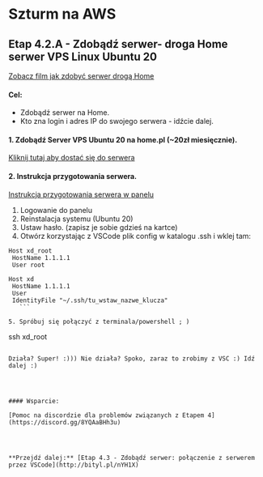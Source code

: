 # Szturm na AWS 

## Etap 4.2.A - Zdobądź serwer- droga Home serwer VPS Linux Ubuntu 20 

[Zobacz film jak zdobyć serwer drogą Home](http://bityl.pl/NheyZ)



#### Cel:
- Zdobądź serwer na Home. 
- Kto zna login i adres IP do swojego serwera - idźcie dalej.


####	1. Zdobądź Server VPS Ubuntu 20 na home.pl (~20zł miesięcznie).

[Kliknij tutaj aby dostać się do serwera](http://bityl.pl/hhLNr)


#### 2. Instrukcja przygotowania serwera.

[Instrukcja przygotowania serwera w panelu](http://bityl.pl/0IW1J)

1. Logowanie do panelu
2. Reinstalacja systemu (Ubuntu 20)
3. Ustaw hasło. (zapisz je sobie gdzieś na kartce)
4. Otwórz korzystając z VSCode plik config w katalogu .ssh i wklej tam:

 ```
Host xd_root
  HostName 1.1.1.1
  User root
	
Host xd
  HostName 1.1.1.1
  User 
  IdentityFile "~/.ssh/tu_wstaw_nazwe_klucza"
	```

5. Spróbuj się połączyć z terminala/powershell ; )
```
ssh xd_root
```

Działa? Super! :))) Nie działa? Spoko, zaraz to zrobimy z VSC :) Idź dalej :)




#### Wsparcie:

[Pomoc na discordzie dla problemów związanych z Etapem 4](https://discord.gg/8YQAaBHh3u)




**Przejdź dalej:** [Etap 4.3 - Zdobądź serwer: połączenie z serwerem przez VSCode](http://bityl.pl/nYH1X)
